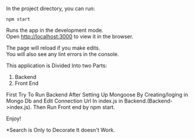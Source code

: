 In the project directory, you can run:

 `npm start`

Runs the app in the development mode.\
Open [http://localhost:3000](http://localhost:3000) to view it in the browser.

The page will reload if you make edits.\
You will also see any lint errors in the console.


This application is Divided Into two Parts:
1. Backend
2. Front End

First Try To Run Backend After Setting Up Mongoose By Creating/loging in Mongo Db and  Edit Connection Url In index.js in Backend.(Backend->index.js).
Then Run Front end by npm start.

Enjoy!

*Search is Only to Decorate It doesn't Work.

